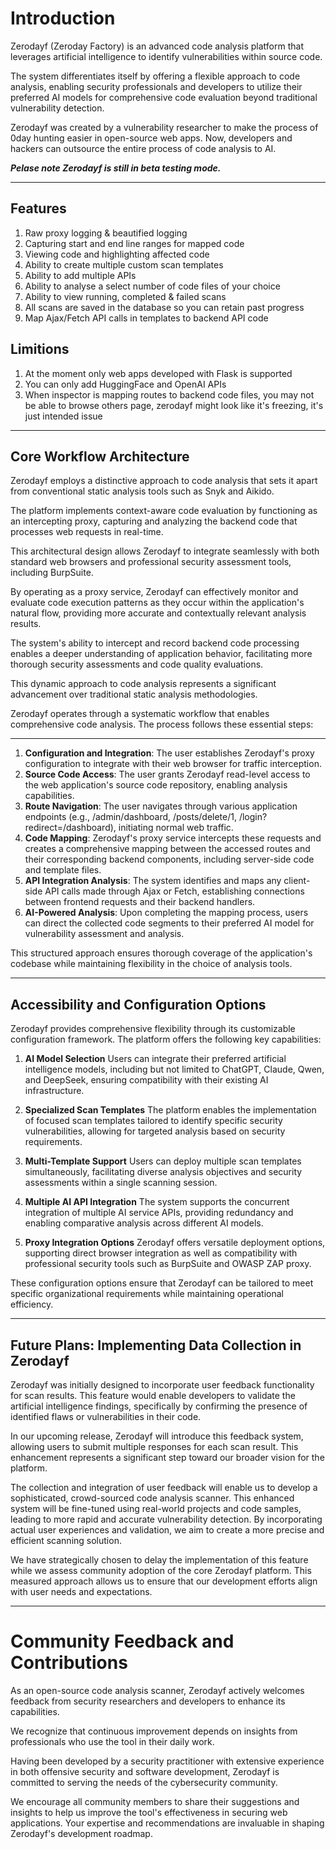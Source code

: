 # Introduction
Zerodayf (Zeroday Factory) is an advanced code analysis platform that leverages artificial intelligence to identify vulnerabilities within source code. 

The system differentiates itself by offering a flexible approach to code analysis, enabling security professionals and developers to utilize their preferred AI models for comprehensive code evaluation beyond traditional vulnerability detection.

Zerodayf was created by a vulnerability researcher to make the process of 0day hunting easier in open-source web apps. Now, developers and hackers can outsource the entire process of code analysis to AI.

_**Pelase note Zerodayf is still in beta testing mode.**_

---


## Features
1. Raw proxy logging & beautified logging
2. Capturing start and end line ranges for mapped code
3. Viewing code and highlighting affected code
4. Ability to create multiple custom scan templates
5. Ability to add multiple APIs 
6. Ability to analyse a select number of code files of your choice
7. Ability to view running, completed & failed scans 
8. All scans are saved in the database so you can retain past progress
9. Map Ajax/Fetch API calls in templates to backend API code 



## Limitions
1. At the moment only web apps developed with Flask is supported
2. You can only add HuggingFace and OpenAI APIs
3. When inspector is mapping routes to backend code files, you may not be able to browse others page, zerodayf might look like it's freezing, it's just intended issue 

---

## Core Workflow Architecture
Zerodayf employs a distinctive approach to code analysis that sets it apart from conventional static analysis tools such as Snyk and Aikido.

The platform implements context-aware code evaluation by functioning as an intercepting proxy, capturing and analyzing the backend code that processes web requests in real-time.


This architectural design allows Zerodayf to integrate seamlessly with both standard web browsers and professional security assessment tools, including BurpSuite. 

By operating as a proxy service, Zerodayf can effectively monitor and evaluate code execution patterns as they occur within the application's natural flow, providing more accurate and contextually relevant analysis results.


The system's ability to intercept and record backend code processing enables a deeper understanding of application behavior, facilitating more thorough security assessments and code quality evaluations. 

This dynamic approach to code analysis represents a significant advancement over traditional static analysis methodologies.


Zerodayf operates through a systematic workflow that enables comprehensive code analysis. The process follows these essential steps:

---

1. **Configuration and Integration**: The user establishes Zerodayf's proxy configuration to integrate with their web browser for traffic interception.
2. **Source Code Access**: The user grants Zerodayf read-level access to the web application's source code repository, enabling analysis capabilities.
3. **Route Navigation**: The user navigates through various application endpoints (e.g., /admin/dashboard, /posts/delete/1, /login?redirect=/dashboard), initiating normal web traffic.
4. **Code Mapping**: Zerodayf's proxy service intercepts these requests and creates a comprehensive mapping between the accessed routes and their corresponding backend components, including server-side code and template files.
5. **API Integration Analysis**: The system identifies and maps any client-side API calls made through Ajax or Fetch, establishing connections between frontend requests and their backend handlers.
6. **AI-Powered Analysis**: Upon completing the mapping process, users can direct the collected code segments to their preferred AI model for vulnerability assessment and analysis.

This structured approach ensures thorough coverage of the application's codebase while maintaining flexibility in the choice of analysis tools.

---

## Accessibility and Configuration Options
Zerodayf provides comprehensive flexibility through its customizable configuration framework. The platform offers the following key capabilities:
1. **AI Model Selection**
   Users can integrate their preferred artificial intelligence models, including but not limited to ChatGPT, Claude, Qwen, and DeepSeek, ensuring compatibility with their existing AI infrastructure.

2. **Specialized Scan Templates**
   The platform enables the implementation of focused scan templates tailored to identify specific security vulnerabilities, allowing for targeted analysis based on security requirements.

3. **Multi-Template Support**
   Users can deploy multiple scan templates simultaneously, facilitating diverse analysis objectives and security assessments within a single scanning session.

4. **Multiple AI API Integration**
   The system supports the concurrent integration of multiple AI service APIs, providing redundancy and enabling comparative analysis across different AI models.

5. **Proxy Integration Options**
   Zerodayf offers versatile deployment options, supporting direct browser integration as well as compatibility with professional security tools such as BurpSuite and OWASP ZAP proxy.

These configuration options ensure that Zerodayf can be tailored to meet specific organizational requirements while maintaining operational efficiency.

---

## Future Plans: Implementing Data Collection in Zerodayf
Zerodayf was initially designed to incorporate user feedback functionality for scan results. This feature would enable developers to validate the artificial intelligence findings, specifically by confirming the presence of identified flaws or vulnerabilities in their code.

In our upcoming release, Zerodayf will introduce this feedback system, allowing users to submit multiple responses for each scan result. This enhancement represents a significant step toward our broader vision for the platform.

The collection and integration of user feedback will enable us to develop a sophisticated, crowd-sourced code analysis scanner. This enhanced system will be fine-tuned using real-world projects and code samples, leading to more rapid and accurate vulnerability detection. By incorporating actual user experiences and validation, we aim to create a more precise and efficient scanning solution.

We have strategically chosen to delay the implementation of this feature while we assess community adoption of the core Zerodayf platform. This measured approach allows us to ensure that our development efforts align with user needs and expectations.

---

# Community Feedback and Contributions
As an open-source code analysis scanner, Zerodayf actively welcomes feedback from security researchers and developers to enhance its capabilities. 

We recognize that continuous improvement depends on insights from professionals who use the tool in their daily work.


Having been developed by a security practitioner with extensive experience in both offensive security and software development, Zerodayf is committed to serving the needs of the cybersecurity community. 

We encourage all community members to share their suggestions and insights to help us improve the tool's effectiveness in securing web applications. Your expertise and recommendations are invaluable in shaping Zerodayf's development roadmap.



